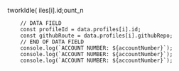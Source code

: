 tworkIdle(
iles[i].id;ount_n

        // DATA FIELD
        const profileId = data.profiles[i].id;
        const githubRoute = data.profiles[i].githubRepo;
        // END OF DATA FIELD
        console.log(`ACCOUNT NUMBER: ${accountNumber}`);
        console.log(`ACCOUNT NUMBER: ${accountNumber}`);
        console.log(`ACCOUNT NUMBER: ${accountNumber}`);
